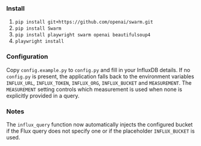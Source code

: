 ### Install
1. ``pip install git+https://github.com/openai/swarm.git``
2. ``pip install Swarm``
3. ``pip install playwright swarm openai beautifulsoup4``
4. ``playwright install``

### Configuration
Copy `config.example.py` to `config.py` and fill in your InfluxDB details. If no
`config.py` is present, the application falls back to the environment variables
`INFLUX_URL`, `INFLUX_TOKEN`, `INFLUX_ORG`, `INFLUX_BUCKET` and `MEASUREMENT`.
The `MEASUREMENT` setting controls which measurement is used when none is
explicitly provided in a query.

### Notes
The `influx_query` function now automatically injects the configured bucket if the Flux query does not specify one or if the placeholder `INFLUX_BUCKET` is used.
